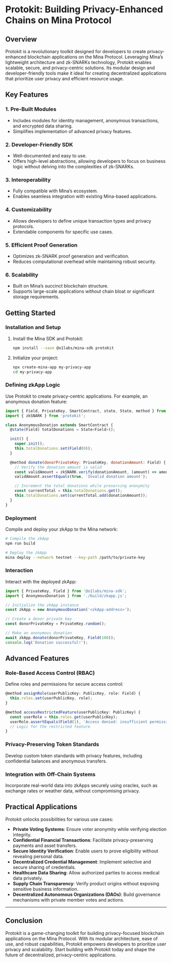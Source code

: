 # Protokit: Building Privacy-Enhanced Chains on Mina Protocol

## Overview
Protokit is a revolutionary toolkit designed for developers to create privacy-enhanced blockchain applications on the Mina Protocol. Leveraging Mina’s lightweight architecture and zk-SNARKs technology, Protokit enables scalable, secure, and privacy-centric solutions. Its modular design and developer-friendly tools make it ideal for creating decentralized applications that prioritize user privacy and efficient resource usage.

## Key Features

### 1. **Pre-Built Modules**
- Includes modules for identity management, anonymous transactions, and encrypted data sharing.
- Simplifies implementation of advanced privacy features.

### 2. **Developer-Friendly SDK**
- Well-documented and easy to use.
- Offers high-level abstractions, allowing developers to focus on business logic without delving into the complexities of zk-SNARKs.

### 3. **Interoperability**
- Fully compatible with Mina’s ecosystem.
- Enables seamless integration with existing Mina-based applications.

### 4. **Customizability**
- Allows developers to define unique transaction types and privacy protocols.
- Extendable components for specific use cases.

### 5. **Efficient Proof Generation**
- Optimizes zk-SNARK proof generation and verification.
- Reduces computational overhead while maintaining robust security.

### 6. **Scalability**
- Built on Mina’s succinct blockchain structure.
- Supports large-scale applications without chain bloat or significant storage requirements.


## Getting Started

### Installation and Setup
1. Install the Mina SDK and Protokit:
   ```bash
   npm install --save @o1labs/mina-sdk protokit
   ```
2. Initialize your project:
   ```bash
   npx create-mina-app my-privacy-app
   cd my-privacy-app
   ```

### Defining zkApp Logic
Use Protokit to create privacy-centric applications. For example, an anonymous donation feature:

```javascript
import { Field, PrivateKey, SmartContract, state, State, method } from '@o1labs/mina-sdk';
import { zkSNARK } from 'protokit';

class AnonymousDonation extends SmartContract {
  @state(Field) totalDonations = State<Field>();

  init() {
    super.init();
    this.totalDonations.set(Field(0));
  }

  @method donate(donorPrivateKey: PrivateKey, donationAmount: Field) {
    // Verify the donation amount is valid
    const validAmount = zkSNARK.verify(donationAmount, (amount) => amount > 0 && amount <= 1000);
    validAmount.assertEquals(true, 'Invalid donation amount');

    // Increment the total donations while preserving anonymity
    const currentTotal = this.totalDonations.get();
    this.totalDonations.set(currentTotal.add(donationAmount));
  }
}
```

### Deployment
Compile and deploy your zkApp to the Mina network:

```bash
# Compile the zkApp
npm run build

# Deploy the zkApp
mina deploy --network testnet --key-path /path/to/private-key
```

### Interaction
Interact with the deployed zkApp:

```javascript
import { PrivateKey, Field } from '@o1labs/mina-sdk';
import { AnonymousDonation } from './build/zkapp.js';

// Initialize the zkApp instance
const zkApp = new AnonymousDonation('<zkApp-address>');

// Create a donor private key
const donorPrivateKey = PrivateKey.random();

// Make an anonymous donation
await zkApp.donate(donorPrivateKey, Field(100));
console.log('Donation successful!');
```


## Advanced Features

### Role-Based Access Control (RBAC)
Define roles and permissions for secure access control:

```javascript
@method assignRole(userPublicKey: PublicKey, role: Field) {
  this.roles.set(userPublicKey, role);
}

@method accessRestrictedFeature(userPublicKey: PublicKey) {
  const userRole = this.roles.get(userPublicKey);
  userRole.assertEquals(Field(1), 'Access denied: insufficient permissions');
  // Logic for the restricted feature
}
```

### Privacy-Preserving Token Standards
Develop custom token standards with privacy features, including confidential balances and anonymous transfers.

### Integration with Off-Chain Systems
Incorporate real-world data into zkApps securely using oracles, such as exchange rates or weather data, without compromising privacy.



## Practical Applications
Protokit unlocks possibilities for various use cases:

- **Private Voting Systems**: Ensure voter anonymity while verifying election integrity.
- **Confidential Financial Transactions**: Facilitate privacy-preserving payments and asset transfers.
- **Secure Identity Verification**: Enable users to prove eligibility without revealing personal data.
- **Decentralized Credential Management**: Implement selective and secure sharing of credentials.
- **Healthcare Data Sharing**: Allow authorized parties to access medical data privately.
- **Supply Chain Transparency**: Verify product origins without exposing sensitive business information.
- **Decentralized Autonomous Organizations (DAOs)**: Build governance mechanisms with private member votes and actions.

---

## Conclusion
Protokit is a game-changing toolkit for building privacy-focused blockchain applications on the Mina Protocol. With its modular architecture, ease of use, and robust capabilities, Protokit empowers developers to prioritize user privacy and scalability. Start building with Protokit today and shape the future of decentralized, privacy-centric applications.

